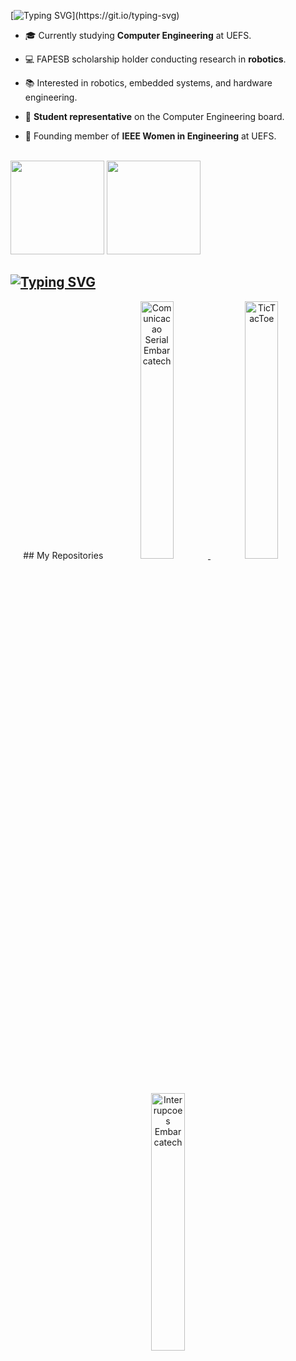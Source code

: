 [![Typing SVG](https://readme-typing-svg.herokuapp.com?font=Fira+Code&duration=4000&pause=500&color=C341EB&width=435&lines=Quem+escova+bits+n%C3%A3o+tem+tempo+para+c%C3%B3digo+sujo.)](https://git.io/typing-svg)








<div>

- 🎓 Currently studying **Computer Engineering** at UEFS.
  
- 💻 FAPESB scholarship holder conducting research in **robotics**.

- 📚 Interested in robotics, embedded systems, and hardware engineering.

- 📢 **Student representative** on the Computer Engineering board.

- 💜 Founding member of **IEEE Women in Engineering** at UEFS.

</div>







<br>

<div>
  <img height="150em" src="https://github-readme-stats.vercel.app/api?username=yasmincsme&show_icons=true&theme=midnight-purple">
  <img height="150em" src="https://github-readme-stats.vercel.app/api/top-langs/?username=vini464&layout=compact&theme=midnight-purple">
</div>






## <a href="https://git.io/typing-svg"><img src="https://readme-typing-svg.herokuapp.com?font=Fira+Code&duration=1000&pause=1000&color=FFA4C7&repeat=false&width=435&lines=%E2%9D%A4%EF%B8%8F+Favorite+Repos" alt="Typing SVG" /></a>

<div align="center">
## My Repositories

<a href="https://github.com/yasmincsme/Comunicacao-serial-embarcatech.git">
  <img width="32.5%" src="https://github-readme-stats.vercel.app/api/pin/?username=yasmincsme&repo=Comunicacao-serial-embarcatech&theme=midnight-purple" alt="Comunicacao Serial Embarcatech" />
</a>

<a href="https://github.com/yasmincsme/TicTacToe.git">
  <img width="32.5%" src="https://github-readme-stats.vercel.app/api/pin/?username=yasmincsme&repo=TicTacToe&theme=midnight-purple" alt="TicTacToe" />
</a>

<a href="https://github.com/yasmincsme/Interrupcoes-embarcatech.git">
  <img width="32.5%" src="https://github-readme-stats.vercel.app/api/pin/?username=yasmincsme&repo=Interrupcoes-embarcatech&theme=midnight-purple" alt="Interrupcoes Embarcatech" />
</a>

</div>

